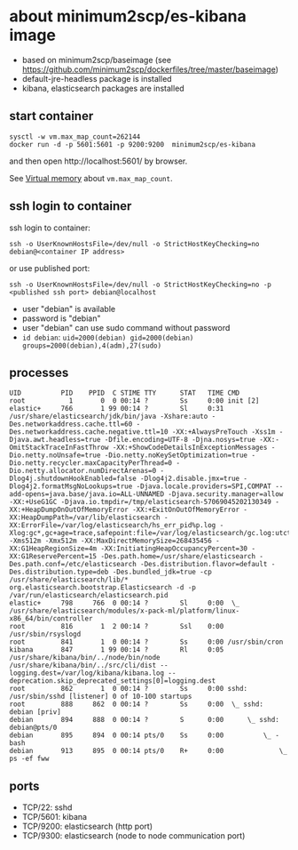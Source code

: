 # about minimum2scp/es-kibana image

 * based on minimum2scp/baseimage (see https://github.com/minimum2scp/dockerfiles/tree/master/baseimage)
 * default-jre-headless package is installed
 * kibana, elasticsearch packages are installed

## start container

```
sysctl -w vm.max_map_count=262144
docker run -d -p 5601:5601 -p 9200:9200  minimum2scp/es-kibana
```

and then open http://localhost:5601/ by browser.

See [Virtual memory](https://www.elastic.co/guide/en/elasticsearch/reference/current/vm-max-map-count.html) about `vm.max_map_count`.

## ssh login to container

ssh login to container:

```
ssh -o UserKnownHostsFile=/dev/null -o StrictHostKeyChecking=no debian@<container IP address>
```

or use published port:

```
ssh -o UserKnownHostsFile=/dev/null -o StrictHostKeyChecking=no -p <published ssh port> debian@localhost
```

 * user "debian" is available
 * password is "debian"
 * user "debian" can use sudo command without password
 * `id debian`: `uid=2000(debian) gid=2000(debian) groups=2000(debian),4(adm),27(sudo)`

## processes

```
UID          PID    PPID  C STIME TTY      STAT   TIME CMD
root           1       0  0 00:14 ?        Ss     0:00 init [2]
elastic+     766       1 99 00:14 ?        Sl     0:31 /usr/share/elasticsearch/jdk/bin/java -Xshare:auto -Des.networkaddress.cache.ttl=60 -Des.networkaddress.cache.negative.ttl=10 -XX:+AlwaysPreTouch -Xss1m -Djava.awt.headless=true -Dfile.encoding=UTF-8 -Djna.nosys=true -XX:-OmitStackTraceInFastThrow -XX:+ShowCodeDetailsInExceptionMessages -Dio.netty.noUnsafe=true -Dio.netty.noKeySetOptimization=true -Dio.netty.recycler.maxCapacityPerThread=0 -Dio.netty.allocator.numDirectArenas=0 -Dlog4j.shutdownHookEnabled=false -Dlog4j2.disable.jmx=true -Dlog4j2.formatMsgNoLookups=true -Djava.locale.providers=SPI,COMPAT --add-opens=java.base/java.io=ALL-UNNAMED -Djava.security.manager=allow -XX:+UseG1GC -Djava.io.tmpdir=/tmp/elasticsearch-57069045202130349 -XX:+HeapDumpOnOutOfMemoryError -XX:+ExitOnOutOfMemoryError -XX:HeapDumpPath=/var/lib/elasticsearch -XX:ErrorFile=/var/log/elasticsearch/hs_err_pid%p.log -Xlog:gc*,gc+age=trace,safepoint:file=/var/log/elasticsearch/gc.log:utctime,pid,tags:filecount=32,filesize=64m -Xms512m -Xmx512m -XX:MaxDirectMemorySize=268435456 -XX:G1HeapRegionSize=4m -XX:InitiatingHeapOccupancyPercent=30 -XX:G1ReservePercent=15 -Des.path.home=/usr/share/elasticsearch -Des.path.conf=/etc/elasticsearch -Des.distribution.flavor=default -Des.distribution.type=deb -Des.bundled_jdk=true -cp /usr/share/elasticsearch/lib/* org.elasticsearch.bootstrap.Elasticsearch -d -p /var/run/elasticsearch/elasticsearch.pid
elastic+     798     766  0 00:14 ?        Sl     0:00  \_ /usr/share/elasticsearch/modules/x-pack-ml/platform/linux-x86_64/bin/controller
root         816       1  2 00:14 ?        Ssl    0:00 /usr/sbin/rsyslogd
root         841       1  0 00:14 ?        Ss     0:00 /usr/sbin/cron
kibana       847       1 99 00:14 ?        Rl     0:05 /usr/share/kibana/bin/../node/bin/node /usr/share/kibana/bin/../src/cli/dist --logging.dest=/var/log/kibana/kibana.log --deprecation.skip_deprecated_settings[0]=logging.dest
root         862       1  0 00:14 ?        Ss     0:00 sshd: /usr/sbin/sshd [listener] 0 of 10-100 startups
root         888     862  0 00:14 ?        Ss     0:00  \_ sshd: debian [priv]
debian       894     888  0 00:14 ?        S      0:00      \_ sshd: debian@pts/0
debian       895     894  0 00:14 pts/0    Ss     0:00          \_ -bash
debian       913     895  0 00:14 pts/0    R+     0:00              \_ ps -ef fww
```

## ports

 * TCP/22: sshd
 * TCP/5601: kibana
 * TCP/9200: elasticsearch (http port)
 * TCP/9300: elasticsearch (node to node communication port)

